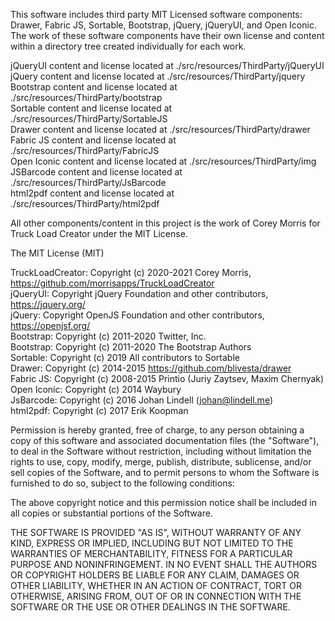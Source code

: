 This software includes third party MIT Licensed software components: Drawer, Fabric JS, Sortable, Bootstrap, jQuery, jQueryUI, and Open Iconic.
The work of these software components have their own license and content within a directory tree created individually for each work. 

jQueryUI content and license located at ./src/resources/ThirdParty/jQueryUI <br/>
jQuery content and license located at ./src/resources/ThirdParty/jquery <br/>
Bootstrap content and license located at ./src/resources/ThirdParty/bootstrap <br/>
Sortable content and license located at ./src/resources/ThirdParty/SortableJS <br/>
Drawer content and license located at ./src/resources/ThirdParty/drawer <br/>
Fabric JS content and license located at ./src/resources/ThirdParty/FabricJS <br/>
Open Iconic content and license located at ./src/resources/ThirdParty/img <br/>
JSBarcode content and license located at ./src/resources/ThirdParty/JsBarcode <br/>
html2pdf content and license located at ./src/resources/ThirdParty/html2pdf <br/>

All other components/content in this project is the work of Corey Morris for Truck Load Creator under the MIT License.

The MIT License (MIT)

TruckLoadCreator: Copyright (c) 2020-2021 Corey Morris, https://github.com/morrisapps/TruckLoadCreator <br/>
jQueryUI: Copyright jQuery Foundation and other contributors, https://jquery.org/ <br/>
jQuery: Copyright OpenJS Foundation and other contributors, https://openjsf.org/ <br/>
Bootstrap: Copyright (c) 2011-2020 Twitter, Inc. <br/>
Bootstrap: Copyright (c) 2011-2020 The Bootstrap Authors <br/>
Sortable: Copyright (c) 2019 All contributors to Sortable <br/>
Drawer: Copyright (c) 2014-2015 https://github.com/blivesta/drawer <br/>
Fabric JS: Copyright (c) 2008-2015 Printio (Juriy Zaytsev, Maxim Chernyak) <br/>
Open Iconic: Copyright (c) 2014 Waybury <br/>
JsBarcode: Copyright (c) 2016 Johan Lindell (johan@lindell.me) <br/>
html2pdf: Copyright (c) 2017 Erik Koopman <br/>

Permission is hereby granted, free of charge, to any person obtaining a copy
of this software and associated documentation files (the "Software"), to deal
in the Software without restriction, including without limitation the rights
to use, copy, modify, merge, publish, distribute, sublicense, and/or sell
copies of the Software, and to permit persons to whom the Software is
furnished to do so, subject to the following conditions:

The above copyright notice and this permission notice shall be included in
all copies or substantial portions of the Software.

THE SOFTWARE IS PROVIDED "AS IS", WITHOUT WARRANTY OF ANY KIND, EXPRESS OR
IMPLIED, INCLUDING BUT NOT LIMITED TO THE WARRANTIES OF MERCHANTABILITY,
FITNESS FOR A PARTICULAR PURPOSE AND NONINFRINGEMENT. IN NO EVENT SHALL THE
AUTHORS OR COPYRIGHT HOLDERS BE LIABLE FOR ANY CLAIM, DAMAGES OR OTHER
LIABILITY, WHETHER IN AN ACTION OF CONTRACT, TORT OR OTHERWISE, ARISING FROM,
OUT OF OR IN CONNECTION WITH THE SOFTWARE OR THE USE OR OTHER DEALINGS IN
THE SOFTWARE.